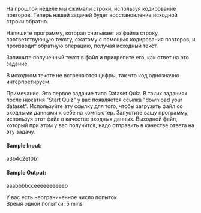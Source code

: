 На прошлой неделе мы сжимали строки, используя кодирование повторов. Теперь нашей задачей будет восстановление исходной
строки обратно.

Напишите программу, которая считывает из файла строку, соответствующую тексту, сжатому с помощью кодирования повторов, и
производит обратную операцию, получая исходный текст.

Запишите полученный текст в файл и прикрепите его, как ответ на это задание.

В исходном тексте не встречаются цифры, так что код однозначно интерпретируем.

Примечание. Это первое задание типа Dataset Quiz. В таких заданиях после нажатия "Start Quiz" у вас появляется ссылка
"download your dataset". Используйте эту ссылку для того, чтобы загрузить файл со входными данными к себе на компьютер.
Запустите вашу программу, используя этот файл в качестве входных данных. Выходной файл, который при этом у вас
получится, надо отправить в качестве ответа на эту задачу.

#### Sample Input:

a3b4c2e10b1

#### Sample Output:

aaabbbbcceeeeeeeeeeb

У вас есть неограниченное число попыток.  
Время одной попытки: 5 mins